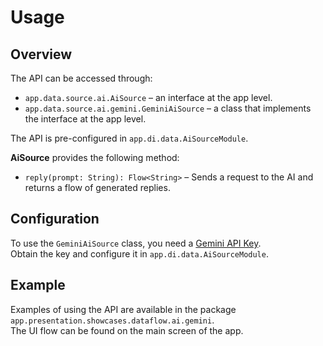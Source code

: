 # Usage

## Overview

The API can be accessed through:
- `app.data.source.ai.AiSource` – an interface at the app level.
- `app.data.source.ai.gemini.GeminiAiSource` – a class that implements the interface at the app level.

The API is pre-configured in `app.di.data.AiSourceModule`.

**AiSource** provides the following method:

- `reply(prompt: String): Flow<String>` – Sends a request to the AI and returns a flow of generated replies.

## Configuration

To use the `GeminiAiSource` class, you need a [Gemini API Key](https://ai.google.dev/gemini-api/docs/api-key).  
Obtain the key and configure it in `app.di.data.AiSourceModule`.

## Example

Examples of using the API are available in the package `app.presentation.showcases.dataflow.ai.gemini`.  
The UI flow can be found on the main screen of the app.
